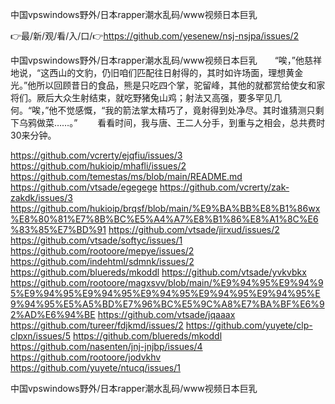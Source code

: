 中国vpswindows野外/日本rapper潮水乱码/www视频日本巨乳

👉最/新/观/看/入/口/👉https://github.com/yesenew/nsj-nsjpa/issues/2

中国vpswindows野外/日本rapper潮水乱码/www视频日本巨乳　　“唉，”他慈祥地说，“这西山的文豹，仍旧咱们匹配往日射得的，其时如许场面，理想黄金光。”他所以回顾昔日的食品，熊是只吃四个掌，驼留峰，其他的就都赏给使女和家将们。厥后大众生射结束，就吃野猪兔山鸡；射法又高强，要多罕见几何。“唉，”他不觉感慨，“我的箭法掌太精巧了，竟射得到处净尽。其时谁猜测只剩下乌鸦做菜……。”
　　看看时间，我与唐、王二人分手，到重与之相会，总共费时30来分钟。


https://github.com/vcrerty/ejqfiu/issues/3
https://github.com/hukioip/mhafli/issues/2
https://github.com/temestas/ms/blob/main/README.md
https://github.com/vtsade/egegege
https://github.com/vcrerty/zak-zakdk/issues/3
https://github.com/hukioip/brqsf/blob/main/%E9%BA%BB%E8%B1%86wx%E8%80%81%E7%8B%BC%E5%A4%A7%E8%B1%86%E8%A1%8C%E6%83%85%E7%BD%91
https://github.com/vtsade/jirxud/issues/2
https://github.com/vtsade/softyc/issues/1
https://github.com/rootoore/mepye/issues/2
https://github.com/indehtml/sdmnk/issues/2
https://github.com/bluereds/mkoddl
https://github.com/vtsade/yvkvbkx
https://github.com/rootoore/magxsvv/blob/main/%E9%94%95%E9%94%95%E9%94%95%E9%94%95%E9%94%95%E9%94%95%E9%94%95%E9%94%95%E5%A5%BD%E7%96%BC%E5%9C%A8%E7%BA%BF%E6%92%AD%E6%94%BE
https://github.com/vtsade/jqaaax
https://github.com/tureer/fdjkmd/issues/2
https://github.com/yuyete/clp-clpxn/issues/5
https://github.com/bluereds/mkoddl
https://github.com/nasenten/jnj-jnjbp/issues/4
https://github.com/rootoore/jodvkhv
https://github.com/yuyete/ntucq/issues/1

中国vpswindows野外/日本rapper潮水乱码/www视频日本巨乳
